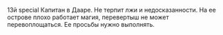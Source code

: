 13й special Капитан в Дааре.
Не терпит лжи и недосказанности. На ее острове плохо работает магия, перевертыш не может перевоплощаться. Ее просьбы нужно выполнять.